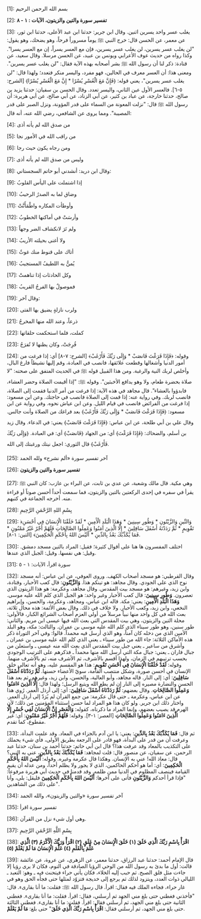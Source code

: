 [1]: بسم الله الرحمن الرحيم

[2]: **تفسير سورة والتين والزيتون، الآيات : ١ - ٨**

[3]: يغلب عسر واحد يسرين اثنين. وقال ابن جرير: حدثنا ابن عبد الأعلى، حدثنا ابن ثور، عن معمر، عن الحسن قال: خرج النبي ﷺ يوماً مسروراً فرحاً، وهو يضحك، وهو يقول: "لن يغلب عسر يسرين، لن يغلب عسر يسرين، فإن مع العسر يسراً، إن مع العسر يسرا". وكذا رواه من حديث عوف الأعرابي ويونس بن عبيد، عن الحسن مرسلا. وقال سعيد، عن قتادة: ذكر لنا أن رسول الله ﷺ بشر أصحابه بهذه الآية فقال: "لن يغلب عسر يسرين". ومعنى هذا: أن العسر معرف في الحالين، فهو مفرد، واليسر منكر فتعدد؛ ولهذا قال: "لن يغلب عسر يسرين"، يعني قوله: ﴿فَإِنَّ مَعَ الْعُسْرِ يُسْرًا * إِنَّ مَعَ الْعُسْرِ يُسْرًا﴾ [الشرح: ٥-٦]. فالعسر الأول عين الثاني، واليسر تعدد. وقال الحسن بن سفيان: حدثنا يزيد بن صالح، حدثنا خارجة، عن عباد بن كثير، عن أبي الزناد، عن أبي صالح، عن أبي هريرة: أن رسول الله ﷺ قال: "نزلت المعونة من السماء على قدر المؤونة، ونزل الصبر على قدر المصيبة". ومما يروى عن الشافعي، رضي الله عنه، أنه قال:

[4]: من صدق الله لم يأته أذى

[5]: من راقب الله في الأمور نجا

[6]: ومن رجاه يكون حيث رجا

[7]: وليس من صدق الله لم يأته أذى

[8]: وقال ابن دريد: أنشدني أبو حاتم السجستاني:

[9]: إذا اشتملت على اليأس القلوبُ

[10]: وضاق لما به الصدرُ الرحيبُ

[11]: وأوطأت المكاره واطْمَأَنَّتْ

[12]: وأرسَتْ في أماكنها الخطوبُ

[13]: ولم تَرَ لانكشاف الضر وجهاً

[14]: ولا أغنى بحيلته الأريبُ

[15]: أتاك على قنوط منك غوثٌ

[16]: يُمنُّ به اللطيفُ المستجيبُ

[17]: وكل الحادثات إذا تناهمتْ

[18]: فموصولٌ بها الفرجُ القريبُ

[19]: وقال آخر:

[20]: ولرب نازلةٍ يضيق بها الفتى

[21]: ذرعاً، وعند الله منها المخرجُ

[22]: كملت، فلما استحكمت حلقاتها

[23]: فُرِجَتْ، وكان يظنها لا تُفرَجُ

[24]: وقوله: ﴿فَإِذَا فَرَغْتَ فَانصَبْ * وَإِلَى رَبِّكَ فَأَرْغَبْ﴾ [الشرح: ٧-٨] أي: إذا فرغت من أمور الدنيا وأشغالها وقطعت علائقها، فانصب في العبادة، وقم إليها نشيطاً فارغ البال، وأخلص لربك النية والرغبة. ومن هذا القبيل قوله ﷺ في الحديث المتفق على صحته: "لا صلاة بحضرة طعام، ولا وهو يدافع الأخبثين". وقوله ﷺ: "إذا أقيمت الصلاة وحضر العشاء، فابدؤوا بالعشاء". قال مجاهد في هذه الآية: إذا فرغت من أمر الدنيا فقمت إلى الصلاة، فانصب لربك. وفي رواية عنه: إذا قمت إلى الصلاة فانصب في حاجتك. وعن ابن مسعود: إذا فرغت من الفرائض فانصب في قيام الليل. وعن ابن عياش نحوه. وفي رواية عن ابن مسعود: ﴿فَإِذَا فَرَغْتَ فَانصَبْ * وَإِلَى رَبِّكَ فَأَرْغَبْ﴾ بعد فراغك من الصلاة وأنت جالس. وقال علي بن أبي طلحة، عن ابن عباس: ﴿فَإِذَا فَرَغْتَ فَانصَبْ﴾ يعني: في الدعاء. وقال زيد بن أسلم، والضحاك: ﴿فَإِذَا فَرَغْتَ﴾ أي: من الجهاد ﴿فَانصَبْ﴾ أي: في العبادة. ﴿وَإِلَى رَبِّكَ فَأَرْغَبْ﴾ قال الثوري: اجعل نيتك ورغبتك إلى الله.

[25]: آخر تفسير سورة «ألم نشرح» ولله الحمد

[26]: **تفسير سورة والتين والزيتون**

[27]: وهي مكية. قال مالك وشعبة، عن عدي بن ثابت، عن البراء بن عازب: كان النبي ﷺ يقرأ في سفره في إحدى الركعتين بالتين والزيتون، فما سمعت أحداً أحسن صوتاً أو قراءة منه. أخرجه الجماعة في كتبهم.

[28]: بِسْمِ اللهِ الرَّحْمَنِ الرَّحِيمِ

[29]: ﴿وَالتِّينِ وَالزَّيْتُونِ * وَطُورِ سِينِينَ * وَهَذَا الْبَلَدِ الْأَمِينِ * لَقَدْ خَلَقْنَا الْإِنسَانَ فِي أَحْسَنِ تَقْوِيمٍ * ثُمَّ رَدَدْنَهُ أَسْفَلَ سَافِلِينَ * إِلَّا الَّذِينَ آمَنُوا وَعَمِلُوا الصَّالِحَاتِ فَلَهُمْ أَجْرٌ غَيْرُ مَمْنُونٍ * فَمَا يُكَذِّبُكَ بَعْدُ بِالدِّينِ * أَلَيْسَ اللهُ بِأَحْكَمِ الْحَكِمِينَ﴾ [التين: ١-٨].

[30]: اختلف المفسرون ها هنا على أقوال كثيرة؛ فقيل: المراد بالتين مسجد دمشق. وقيل: هي نفسها. وقيل: الجبل الذي عندها.

[31]: سورة اقرأ، الآيات: ١ - ٥

[32]: وقال القرطبي: هو مسجد أصحاب الكهف. وروى العوفي، عن ابن عباس: أنه مسجد نوح الذي على الجودي. وقال مجاهد: هو تينكم هذا. **وَالزَّيْتُونِ**: قال كعب الأحبار، وقتادة، وابن زيد، وغيرهم: هو مسجد بيت المقدس. وقال مجاهد، وعكرمة: هو هذا الزيتون الذي تعصرون. **وَطُورِ سِينِينَ**: قال كعب الأحبار وغير واحد: هو الجبل الذي كلم الله عليه موسى. **وَهَذَا الْبَلَدِ الْأَمِينِ**: يعني: مكة. قاله ابن عباس، ومجاهد، وعكرمة، والحسن، وإبراهيم النخعي، وابن زيد، وكعب الأحبار. ولا خلاف في ذلك. وقال بعض الأئمة: هذه محال ثلاثة، بعث الله في كل واحد منها نبياً مرسلاً من أولي العزم أصحاب الشرائع الكبار، فالأولى: محلة التين والزيتون، وهي بيت المقدس التي بعث الله فيها عيسى ابن مريم. والثاني: طور سنين، وهو طور سيناء الذي كلم الله عليه موسى بن عمران. والثالث: مكة، وهو البلد الأمين الذي من دخله كان آمناً، وهو الذي أرسل فيه محمداً. قالوا: وفي آخر التوراة ذكر هذه الأماكن الثلاثة: جاء الله من طور سيناء ـ يعني الذي كلم الله عليه موسى بن عمران ـ وأشرق من ساعير ـ يعني جبل بيت المقدس الذي بعث الله منه عيسى ـ واستعلن من جبال فاران ـ يعني: جبال مكة التي أرسل الله منها محمداً ـ فذكرهم على الترتيب الوجودي بحسب ترتيبهم في الزمان، ولهذا أقسم بالأشرف، ثم الأشرف منه، ثم بالأشرف منهما. وقوله: **لَقَدْ خَلَقْنَا الْإِنسَانَ فِي أَحْسَنِ تَقْوِيمٍ**: هذا هو المقسم عليه، وهو أنه تعالى خلق الإنسان في أحسن صورة، وشكل منتصب القامة، سويّ الأعضاء حسنها. **ثُمَّ رَدَدْنَاهُ أَسْفَلَ سَافِلِينَ**: أي: إلى النار. قاله مجاهد، وأبو العالية، والحسن، وابن زيد، وغيرهم. ثم بعد هذا الحسن والنضارة مصيره إلى النار إن لم يطع الله ويتبع الرسل؛ ولهذا قال: **إِلَّا الَّذِينَ ءَامَنُوا وَعَمِلُوا الصَّالِحَاتِ**. وقال بعضهم: **ثُمَّ رَدَدْنَاهُ أَسْفَلَ سَافِلِينَ**: أي: إلى أرذل العمر. رُوي هذا عن ابن عباس، وعكرمة ـ حتى قال عكرمة: من جمع القرآن لم يُرَدّ إلى أرذل العمر. واختار ذلك ابن جرير. ولو كان هذا هو المراد لما حسن استثناء المؤمنين من ذلك؛ لأن الهرم قد يصيب بعضهم، وإنما المراد ما ذكرناه، كقوله: **وَالْعَصْرِ إِنَّ الْإِنسَانَ لَفِي خُسْرٍ إِلَّا الَّذِينَ ءَامَنُوا وَعَمِلُوا الصَّالِحَاتِ** [العصر: ١-٣]. وقوله: **فَلَهُمْ أَجْرٌ غَيْرُ مَمْنُونٍ**: أي: غير مقطوع، كما تقدم.

[33]: ثم قال: **فَمَا يُكَذِّبُكَ بَعْدُ بِالدِّينِ**: يعني: يا ابن آدم بالجزاء في المعاد. وقد علمت البدأة، وعرفت أن من قدر على البدأة، فهو قادر على الرجعة بطريق الأولى، فأي شيء يحملك على التكذيب بالمعاد وقد عرفت هذا؟ قال ابن أبي حاتم: حدثنا أحمد بن سنان، حدثنا عبد الرحمن، عن سفيان، عن منصور قال: قلت لمجاهد: **فَمَا يُكَذِّبُكَ بَعْدُ بِالدِّينِ**، عني به النبي؟ قال: معاذ الله! عني به الإنسان. وهكذا قال عكرمة وغيره. وقوله: **أَلَيْسَ اللهُ بِأَحْكَمِ الْحَكِمِينَ**: أي: أما هو أحكم الحاكمين، الذي لا يجور ولا يظلم أحداً، ومن عدله أن يقيم القيامة فينصف المظلوم في الدنيا ممن ظلمه. وقد قدمنا في حديث أبي هريرة مرفوعاً: "فإذا قرأ أحدكم **وَالزَّيْتُونِ** فأتى على آخرها: **أَلَيْسَ اللهُ بِأَحْكَمِ الْحَكِمِينَ** فليقل: بلى، وأنا على ذلك من الشاهدين".

[34]: آخر تفسير سورة «والتين والزيتون»، والله الحمد

[35]: تفسير سورة اقرأ

[36]: وهي أول شيء نزل من القرآن.

[37]: بِسْمِ اللَّهِ الرَّحْمَنِ الرَّحِيمِ

[38]: **اقْرَأْ بِاسْمِ رَبِّكَ الَّذِي خَلَقَ (١) خَلَقَ الْإِنسَانَ مِنْ عَلَقٍ (٢) اقْرَأْ وَرَبُّكَ الْأَكْرَمُ (٣) الَّذِي عَلَّمَ بِالْقَلَمِ (٤) عَلَّمَ الْإِنسَانَ مَا لَمْ يَعْلَمْ (٥)**

[39]: قال الإمام أحمد: حدثنا عبد الرزاق، حدثنا معمر، عن الزهري، عن عروة، عن عائشة قالت: أول ما بدئ به رسول الله من الوحي الرؤيا الصادقة في النوم، فكان لا يرى رؤيا إلا جاءت مثل فلق الصبح. ثم حبب إليه الخلاء، فكان يأتي حراء فيتحنث فيه ـ وهو: التعبد ـ الليالي ذوات العدد، ويتزود لذلك ثم يرجع إلى خديجة فتزوّد لمثلها حتى فجأه الحق وهو في غار حراء، فجاءه الملك فيه فقال: اقرأ. قال رسول الله ﷺ: فقلت: ما أنا بقارىء. قال: "فأخذني فغطني حتى بلغ مني الجهد ثم أرسلني، فقال: اقرأ. فقلت: ما أنا بقارىء. فغطني الثانية حتى بلغ مني الجهد، ثم أرسلني فقال: اقرأ. فقلت: ما أنا بقارىء. فغطني الثالثة حتى بلغ مني الجهد، ثم أرسلني فقال: **اقْرَأْ بِاسْمِ رَبِّكَ الَّذِي خَلَقَ**" حتى بلغ: **مَا لَمْ يَعْلَمْ**.

